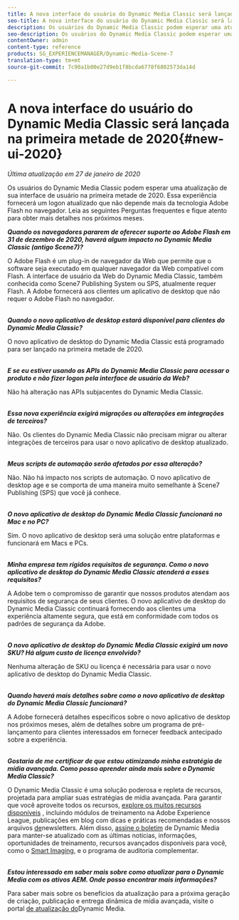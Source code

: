 ```yaml
---
title: A nova interface do usuário do Dynamic Media Classic será lançada na primeira metade de 2020
seo-title: A nova interface do usuário do Dynamic Media Classic será lançada na primeira metade de 2020
description: Os usuários do Dynamic Media Classic podem esperar uma atualização de sua interface de usuário na primeira metade de 2020. A experiência fornecerá um logon atualizado com links para recursos valiosos, além disso, essa atualização não dependerá mais da tecnologia Adobe Flash no navegador.
seo-description: Os usuários do Dynamic Media Classic podem esperar uma atualização de sua interface de usuário na primeira metade de 2020. A experiência fornecerá um logon atualizado com links para recursos valiosos, além disso, essa atualização não dependerá mais da tecnologia Adobe Flash no navegador.
contentOwner: admin
content-type: reference
products: SG_EXPERIENCEMANAGER/Dynamic-Media-Scene-7
translation-type: tm+mt
source-git-commit: 7c90a1b00e27d9eb1f8bcda6778f6802573da14d

---
```



# A nova interface do usuário do Dynamic Media Classic será lançada na primeira metade de 2020{#new-ui-2020}

_Última atualização em 27 de janeiro de 2020_

Os usuários do Dynamic Media Classic podem esperar uma atualização de sua interface de usuário na primeira metade de 2020. Essa experiência fornecerá um logon atualizado que não depende mais da tecnologia Adobe Flash no navegador. Leia as seguintes Perguntas frequentes e fique atento para obter mais detalhes nos próximos meses.

**_Quando os navegadores pararem de oferecer suporte ao Adobe Flash em 31 de dezembro de 2020, haverá algum impacto no Dynamic Media Classic (antigo Scene7)?_**

O Adobe Flash é um plug-in de navegador da Web que permite que o software seja executado em qualquer navegador da Web compatível com Flash. A interface de usuário da Web do Dynamic Media Classic, também conhecida como Scene7 Publishing System ou SPS, atualmente requer Flash. A Adobe fornecerá aos clientes um aplicativo de desktop que não requer o Adobe Flash no navegador.\
 

**_Quando o novo aplicativo de desktop estará disponível para clientes do Dynamic Media Classic?_**

O novo aplicativo de desktop do Dynamic Media Classic está programado para ser lançado na primeira metade de 2020.\
 

**_E se eu estiver usando as APIs do Dynamic Media Classic para acessar o produto e não fizer logon pela interface de usuário da Web?_**

Não há alteração nas APIs subjacentes do Dynamic Media Classic.\
 

**_Essa nova experiência exigirá migrações ou alterações em integrações de terceiros?_**

Não. Os clientes do Dynamic Media Classic não precisam migrar ou alterar integrações de terceiros para usar o novo aplicativo de desktop atualizado.\
 

**_Meus scripts de automação serão afetados por essa alteração?_**

Não. Não há impacto nos scripts de automação. O novo aplicativo de desktop age e se comporta de uma maneira muito semelhante à Scene7 Publishing (SPS) que você já conhece.\
 

**_O novo aplicativo de desktop do Dynamic Media Classic funcionará no Mac e no PC?_**

Sim. O novo aplicativo de desktop será uma solução entre plataformas e funcionará em Macs e PCs.\
 

**_Minha empresa tem rígidos requisitos de segurança. Como o novo aplicativo de desktop do Dynamic Media Classic atenderá a esses requisitos?_**

A Adobe tem o compromisso de garantir que nossos produtos atendam aos requisitos de segurança de seus clientes. O novo aplicativo de desktop do Dynamic Media Classic continuará fornecendo aos clientes uma experiência altamente segura, que está em conformidade com todos os padrões de segurança da Adobe.\
 

**_O novo aplicativo de desktop do Dynamic Media Classic exigirá um novo SKU? Há algum custo de licença envolvido?_**

Nenhuma alteração de SKU ou licença é necessária para usar o novo aplicativo de desktop do Dynamic Media Classic.\
 

**_Quando haverá mais detalhes sobre como o novo aplicativo de desktop do Dynamic Media Classic funcionará?_**

A Adobe fornecerá detalhes específicos sobre o novo aplicativo de desktop nos próximos meses, além de detalhes sobre um programa de pré-lançamento para clientes interessados em fornecer feedback antecipado sobre a experiência.\
 

**_Gostaria de me certificar de que estou otimizando minha estratégia de mídia avançada. Como posso aprender ainda mais sobre o Dynamic Media Classic?_**

O Dynamic Media Classic é uma solução poderosa e repleta de recursos, projetada para ampliar suas estratégias de mídia avançada. Para garantir que você aproveite todos os recursos, [explore os muitos recursos disponíveis](https://guided.adobe.com/?launch=AEM-5a#recommended/solutions/experience-manager) , incluindo módulos de treinamento na Adobe Experience League, publicações em blog com dicas e práticas recomendadas e nossos arquivos [de](dynamic-media-newsletter.md)newsletters. Além disso, [assine o boletim](https://www.adobe.com/subscription/dynamic-media-newsletter.html) de Dynamic Media para manter-se atualizado com as últimas notícias, informações, oportunidades de treinamento, recursos avançados disponíveis para você, como o [Smart Imaging](https://helpx.adobe.com/experience-manager/6-3/assets/using/imaging-faq.html), e o programa de auditoria complementar.\
 

**_Estou interessado em saber mais sobre como atualizar para o Dynamic Media com os ativos AEM. Onde posso encontrar mais informações?_**

Para saber mais sobre os benefícios da atualização para a próxima geração de criação, publicação e entrega dinâmica de mídia avançada, visite o portal [de atualização do](http://exploreadobe.com/dynamic-media-upgrade/)Dynamic Media.


